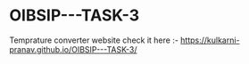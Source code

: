 # OIBSIP---TASK-3
Temprature converter website
check it here :- https://kulkarni-pranav.github.io/OIBSIP---TASK-3/
